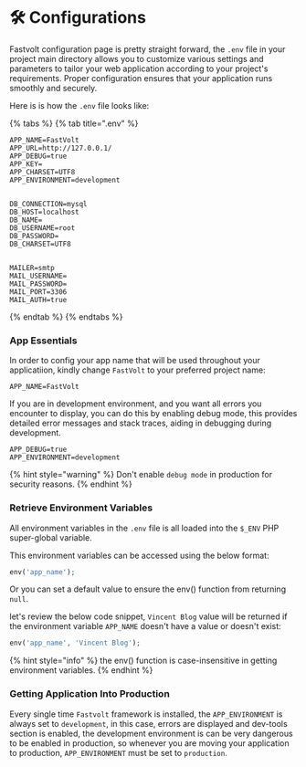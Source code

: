 # 🛠 Configurations

Fastvolt configuration page is pretty straight forward, the `.env` file in your project main directory allows you to customize various settings and parameters to tailor your web application according to your project's requirements. Proper configuration ensures that your application runs smoothly and securely.

Here is is how the `.env` file looks like:

{% tabs %}
{% tab title=".env" %}
```systemd
APP_NAME=FastVolt
APP_URL=http://127.0.0.1/
APP_DEBUG=true
APP_KEY=
APP_CHARSET=UTF8
APP_ENVIRONMENT=development


DB_CONNECTION=mysql
DB_HOST=localhost
DB_NAME=
DB_USERNAME=root
DB_PASSWORD=
DB_CHARSET=UTF8


MAILER=smtp
MAIL_USERNAME=
MAIL_PASSWORD=
MAIL_PORT=3306
MAIL_AUTH=true
```
{% endtab %}
{% endtabs %}

### App Essentials

In order to config your app name that will be used throughout your applicatiion, kindly change `FastVolt` to your preferred project name:

```systemd
APP_NAME=FastVolt
```

If you are in development environment, and you want all errors you encounter to display, you can do this by enabling debug mode, this provides detailed error messages and stack traces, aiding in debugging during development.

```systemd
APP_DEBUG=true
APP_ENVIRONMENT=development
```

{% hint style="warning" %}
Don't enable `debug mode` in production for security reasons.
{% endhint %}

### Retrieve Environment Variables

All environment variables in the `.env` file is all loaded into the `$_ENV` PHP super-global variable.

This environment variables can be accessed using the below format:

```php
env('app_name');
```

Or you can set a default value to ensure the env() function from returning `null`.

let's review the below code snippet, `Vincent Blog` value will be returned if the environment variable `APP_NAME` doesn't have a value or doesn't exist:

```php
env('app_name', 'Vincent Blog');
```

{% hint style="info" %}
the env() function is case-insensitive in getting environment variables.
{% endhint %}



### Getting Application Into Production

Every single time `Fastvolt` framework is installed, the `APP_ENVIRONMENT` is always set to `development`, in this case, errors are displayed and dev-tools section is enabled, the development environment is can be very dangerous to be enabled in production, so whenever you are moving your application to production, `APP_ENVIRONMENT` must be set to `production`.
